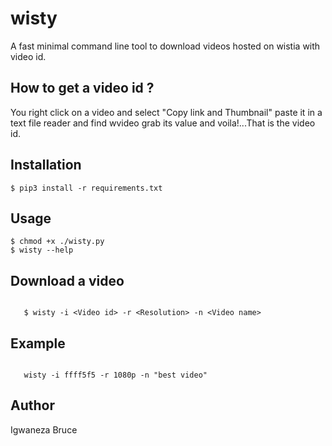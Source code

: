 wisty
=======================

A fast minimal command line tool to download videos hosted on wistia with video id.


How to get a video id ?
------------------------

You right click on a video and select "Copy link and Thumbnail" paste it in a text file reader and find wvideo grab its value and voila!...That is the video id.

Installation
------------

    $ pip3 install -r requirements.txt

Usage
----------- 

    $ chmod +x ./wisty.py
    $ wisty --help

Download a video
-----------------
```cli

   $ wisty -i <Video id> -r <Resolution> -n <Video name>

```

Example
--------
```cli

   wisty -i ffff5f5 -r 1080p -n "best video"

```

Author
------
Igwaneza Bruce